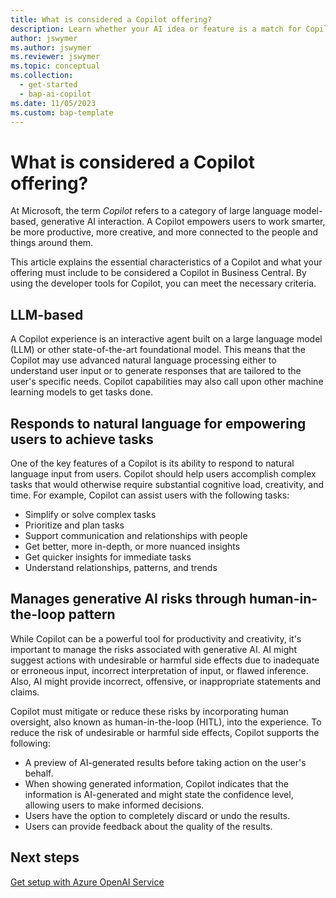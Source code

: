 ```yaml
---
title: What is considered a Copilot offering?
description: Learn whether your AI idea or feature is a match for Copilot in Business Central
author: jswymer
ms.author: jswymer 
ms.reviewer: jswymer
ms.topic: conceptual 
ms.collection:
  - get-started
  - bap-ai-copilot
ms.date: 11/05/2023
ms.custom: bap-template 
---
```


# What is considered a Copilot offering?

At Microsoft, the term *Copilot* refers to a category of large language model-based, generative AI interaction. A Copilot empowers users to work smarter, be more productive, more creative, and more connected to the people and things around them.

This article explains the essential characteristics of a Copilot and what your offering must include to be considered a Copilot in Business Central. By using the developer tools for Copilot, you can meet the necessary criteria.

## LLM-based

A Copilot experience is an interactive agent built on a large language model (LLM) or other state-of-the-art foundational model. This means that the Copilot may use advanced natural language processing either to understand user input or to generate responses that are tailored to the user's specific needs. Copilot capabilities may also call upon other machine learning models to get tasks done.

## Responds to natural language for empowering users to achieve tasks

One of the key features of a Copilot is its ability to respond to natural language input from users. Copilot should help users accomplish complex tasks that would otherwise require substantial cognitive load, creativity, and time. For example, Copilot can assist users with the following tasks:

- Simplify or solve complex tasks
- Prioritize and plan tasks
- Support communication and relationships with people
- Get better, more in-depth, or more nuanced insights
- Get quicker insights for immediate tasks
- Understand relationships, patterns, and trends

## Manages generative AI risks through human-in-the-loop pattern

While Copilot can be a powerful tool for productivity and creativity, it's important to manage the risks associated with generative AI. AI might suggest actions with undesirable or harmful side effects due to inadequate or erroneous input, incorrect interpretation of input, or flawed inference. Also, AI might provide incorrect, offensive, or inappropriate statements and claims.

Copilot must mitigate or reduce these risks by incorporating human oversight, also known as human-in-the-loop (HITL), into the experience. To reduce the risk of undesirable or harmful side effects, Copilot supports the following:

- A preview of AI-generated results before taking action on the user's behalf.
- When showing generated information, Copilot indicates that the information is AI-generated and might state the confidence level, allowing users to make informed decisions. 
- Users have the option to completely discard or undo the results.
- Users can provide feedback about the quality of the results.


## Next steps

[Get setup with Azure OpenAI Service](ai-dev-tools-get-started.md)
